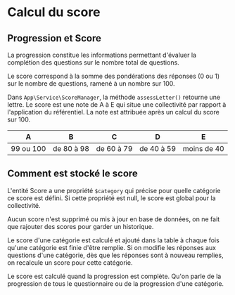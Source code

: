 # Calcul du score

## Progression et Score
La progression constitue les informations permettant d'évaluer la complétion des questions sur le nombre total de questions.

Le score correspond à la somme des pondérations des réponses  (0 ou 1) sur le nombre de questions, ramené à un nombre sur 100.

Dans `App\Service\ScoreManager`, la méthode `assessLetter()` retourne une lettre.
Le score est une note de A à E qui situe une collectivité par rapport à l'application du référentiel.  La note est attribuée après un calcul du score sur 100.

| A         | B          | C          | D          | E           |
|-----------|------------|------------|------------|-------------|
| 99 ou 100 | de 80 à 98 | de 60 à 79 | de 40 à 59 | moins de 40 |

## Comment est stocké le score
L'entité Score a une propriété `$category` qui précise pour quelle catégorie ce score est défini. Si cette propriété est null, le score est global pour la collectivité.

Aucun score n'est supprimé ou mis à jour en base de données, on ne fait que rajouter des scores pour garder un historique.

Le score d'une catégorie est calculé et ajouté dans la table à chaque fois qu'une catégorie est finie d'être remplie. Si on modifie les réponses aux questions d'une catégorie, dès que les réponses sont à nouveau remplies, on recalcule un score pour cette catégorie.

Le score est calculé quand la progression est complète. Qu'on parle de la progression de tous le questionnaire ou de la progression d'une catégorie.
